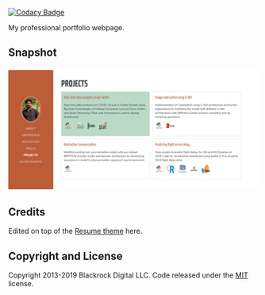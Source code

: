 [![Codacy Badge](https://api.codacy.com/project/badge/Grade/df84c2d326b340d5998e671728cb2e22)](https://www.codacy.com/manual/dsandeep0138/dsandeep0138.github.io?utm_source=github.com&amp;utm_medium=referral&amp;utm_content=dsandeep0138/dsandeep0138.github.io&amp;utm_campaign=Badge_Grade)

My professional portfolio webpage.

## Snapshot

<h3 align="center">
  <img src="img/snapshot.PNG" width="800">
</h3>

## Credits

Edited on top of the [Resume theme](https://startbootstrap.com/themes/resume/) here.

## Copyright and License

Copyright 2013-2019 Blackrock Digital LLC. Code released under the [MIT](https://github.com/BlackrockDigital/startbootstrap-resume/blob/gh-pages/LICENSE) license.
